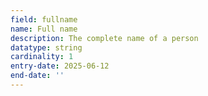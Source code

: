 ```yaml
---
field: fullname
name: Full name
description: The complete name of a person
datatype: string
cardinality: 1
entry-date: 2025-06-12
end-date: ''
---
```

